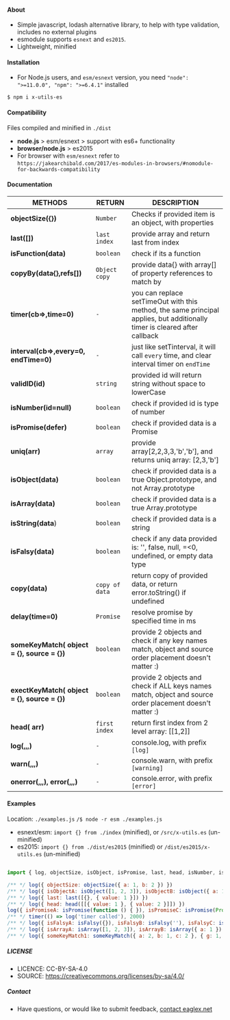 
#### About
- Simple javascript, lodash alternative library, to help with type validation, includes no external plugins
- esmodule supports `esnext` and `es2015`.
- Lightweight, minified


#### Installation
- For Node.js users, and `esm/esnext` version, you need `"node": ">=11.0.0", "npm": ">=6.4.1"` installed 
```shell
$ npm i x-utils-es
```


#### Compatibility
Files compiled and minified in `./dist`
- **node.js** > esm/esnext  > support with es6+ functionality
- **browser/node.js** > es2015 
- For browser with `esm/esnext` refer to `https://jakearchibald.com/2017/es-modules-in-browsers/#nomodule-for-backwards-compatibility` 



#### Documentation

|METHODS                |RETURN                          |DESCRIPTION                         |
|----------------|-------------------------------|-----------------------------|
|**objectSize({})** | `Number` |Checks if provided item is an object, with properties |
|**last([])** | `last index` |provide array and return last from index |
|**isFunction(data)** | `boolean` |check if its a function |
|**copyBy(data{},refs[])** | `Object copy` |provide data{} with array[] of property references to match by |
|**timer(cb=>,time=0)** | `-` |you can replace setTimeOut with this method, the same principal applies, but additionally timer is cleared after callback |
|**interval(cb=>,every=0, endTime=0)** |`-` |just like setTinterval, it will call `every` time, and clear interval timer on `endTime`|
|**validID(id)** |`string` |provided id will return string without space to lowerCase|
|**isNumber(id=null)** |`boolean` |check if provided id is type of number|
|**isPromise(defer)** |`boolean` |check if provided data is a Promise|
|**uniq(arr)** |`array` |provide array[2,2,3,3,'b','b'], and returns uniq array: [2,3,'b']|
|**isObject(data)** |`boolean` |check if provided data is a true Object.prototype, and not Array.prototype|
|**isArray(data)** |`boolean` |check if provided data is a true Array.prototype |
|**isString(data**) |`boolean` |check if provided data is a string |
|**isFalsy(data)** |`boolean` |check if any data provided is: '', false, null, =<0, undefined, or empty data type |
|**copy(data)** |`copy of data` |return copy of provided data, or return error.toString() if undefined|
|**delay(time=0)** | `Promise` |resolve promise by specified time in ms|
|**someKeyMatch( object = {}, source = {})** | `boolean` |provide 2 objects and check if any key names match, object and source order placement doesn't matter :)|
|**exectKeyMatch( object = {}, source = {})** | `boolean` |provide 2 objects and check if ALL keys names match, object and source order placement doesn't matter :)|
|**head( arr)** | `first index` |return first index from 2 level array: [[1,2]]|
|**log(,,,)** | `-` |console.log, with prefix `[log]` |
|**warn(,,,)** | `-` |console.warn, with prefix `[warning]` |
|**onerror(,,,), error(,,,)** | `-` |console.error, with prefix `[error]` |



#### Examples
Location: `./examples.js` `/$ node -r esm ./examples.js`
- esnext/esm: `import {} from ./index` (minified), or `/src/x-utils.es` (un-minified)
- es2015: `import {} from ./dist/es2015` (minified) or  `/dist/es2015/x-utils.es` (un-minified)

```js

import { log, objectSize, isObject, isPromise, last, head, isNumber, isArray, timer, isFalsy, someKeyMatch } from './index'

/** */ log({ objectSize: objectSize({ a: 1, b: 2 }) })
/** */ log({ isObjectA: isObject([1, 2, 3]), isObjectB: isObject({ a: 1 }) })
/** */ log({ last: last([{}, { value: 1 }]) })
/** */ log({ head: head([[{ value: 1 }, { value: 2 }]]) })
log({ isPromiseA: isPromise(function () { }), isPromiseC: isPromise(Promise.resolve()) })
/** */ timer(() => log('timer called'), 2000)
/** */ log({ isFalsyA: isFalsy({}), isFalsyB: isFalsy(''), isFalsyC: isFalsy([]), isFalsyD: isFalsy([0]), isFalsyE: isFalsy(true), isFalsyF: isFalsy(1), isFalsyG: isFalsy(' ') })
/** */ log({ isArrayA: isArray([1, 2, 3]), isArrayB: isArray({ a: 1 }) })
/** */ log({ someKeyMatch1: someKeyMatch({ a: 2, b: 1, c: 2 }, { g: 1, e: 1, a: 1 }), someKeyMatch2: someKeyMatch({ a: 2, b: 1, c: 2 }, { d: 1, e: 1, f: 1 }) })

```



##### LICENSE
* LICENCE: CC-BY-SA-4.0
* SOURCE: https://creativecommons.org/licenses/by-sa/4.0/



##### Contact
* Have questions, or would like to submit feedback, [contact eaglex.net](https://eaglex.net/app/contact?product=x-utils)
